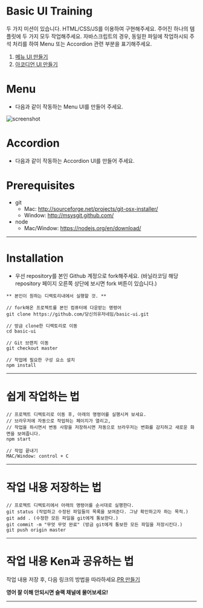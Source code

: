 # Basic UI Training

두 가지 미션이 있습니다. HTML/CSS/JS를 이용하여 구현해주세요. 주어진 하나의 템플릿에 두 가지 모두 작업해주세요.
자바스크립트의 경우, 동일한 파일에 작업하시되 주석 처리를 하여 Menu 또는 Accordion 관련 부분을 표기해주세요.

1. [메뉴 UI 만들기](#menu)
2. [아코디언 UI 만들기](#accordion)

# Menu

- 다음과 같이 작동하는 Menu UI를 만들어 주세요.

![screenshot](https://github.com/vanilla-coding/basic-ui/blob/master/menu.gif?raw=true)

# Accordion

- 다음과 같이 작동하는 Accordion UI를 만들어 주세요.



# Prerequisites

- git
  - Mac: http://sourceforge.net/projects/git-osx-installer/
  - Window: http://msysgit.github.com/
- node
  - Mac/Window: https://nodejs.org/en/download/

---

# Installation

- 우선 repository를 본인 Github 계정으로 fork해주세요. (바닐라코딩 해당 repository 페이지 오른쪽 상단에 보시면 fork 버튼이 있습니다.)

```
** 본인이 원하는 디렉토리내에서 실행할 것. **

// fork해온 프로젝트를 본인 컴퓨터에 다운받는 명령어
git clone https://github.com/당신의유저네임/basic-ui.git

// 방금 clone한 디렉토리로 이동
cd basic-ui

// Git 브랜치 이동
git checkout master

// 작업에 필요한 구성 요소 설치
npm install
```

---

# 쉽게 작업하는 법

```
// 프로젝트 디렉토리로 이동 후, 아래의 명령어를 실행시켜 보세요.
// 브라우저에 자동으로 작업하는 페이지가 열리고,
// 작업을 하시면서 변동 사항을 저장하시면 자동으로 브라우저는 변화를 감지하고 새로운 화면을 보여줍니다.
npm start

// 작업 끝내기
MAC/Window: control + C
```

---

# 작업 내용 저장하는 법

```
// 프로젝트 디렉토리에서 아래의 명령어를 순서대로 실행한다.
git status (작업하고 수정된 파일들의 목록을 보여준다. 그냥 확인하고자 하는 목적.)
git add . (수정한 모든 파일을 git에게 통보한다.)
git commit -m "무엇 무엇 완료" (방금 git에게 통보한 모든 파일을 저장시킨다.)
git push origin master
```

---

# 작업 내용 Ken과 공유하는 법

작업 내용 저장 후, 다음 링크의 방법을 따라하세요.[PR 만들기](https://help.github.com/articles/creating-a-pull-request-from-a-fork/)

**영어 잘 이해 안되시면 슬랙 채널에 물어보세요!**

---

